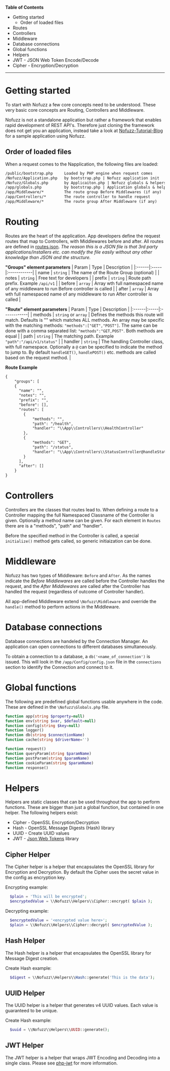 **Table of Contents**
- Getting started
  - Order of loaded files
- Routes
- Controllers
- Middleware
- Database connections
- Global functions
- Helpers
- JWT - JSON Web Token Encode/Decode
- Cipher - Encryption/Decryption

---
# Getting started
To start with Nofuzz a few core concepts need to be understood. These very basic core concepts are Routing, Controllers and Middleware.

Nofuzz is not a standalone application but rather a framework that enables rapid development of REST API's. Therefore just cloning the framework does not get you an application, instead take a look at [Nofuzz-Tutorial-Blog](https://github.com/Celarius/nofuzz-tutorial-blog-api) for a sample application using Nofuzz.

## Order of loaded files
When a request comes to the Napplication, the following files are loaded:
```txt
/public/bootstrap.php     Loaded by PHP engine when request comes
/Nofuzz/Application.php   by bootstrap.php | Nofuzz application init
/Nofuzz/Globals.php       by Applicaiton.php | Nofuzz globals & helpers
/app/globals.php          by bootstrap.php | Application globals & helpers
/app/Middleware/*         The route group Before Middlewares (if any)
/app/Controllers/*        The route controller to handle request
/app/Middleware/*         The route group After Middleware (if any)
```


# Routing
Routes are the heart of the application. App developers define the request routes that map to Controllers, with Middlewares before and after. All routes are defined in [routes.json](app/Config/routes.json). 
_The reason this is a JSON file is that 3rd party applications/installers etc. can modify the file easily without any other knowledge than JSON and the structure._

**"Groups" element parameters**
| Param | Type | Description |
|:------|:-----|:------------|
| name | `string` | The name of the Route Group (optional) |
| notes | `string` | Free text for developers |
| prefix | `string` | Route path prefix. Example `/api/v1` |
| before | `array` | Array wth full namespaced name of any middleware to run Before controller is called |
| after | `array` | Array wth full namespaced name of any middleware to run After controller is called |

**"Route" element parameters**
| Param | Type | Description |
|:------|:-----|:------------|
| methods | `string` or `array` | Defines the methods this route will match. Defaults is "" which matches ALL methods. An array may be specific with the matching methods: `"methods":["GET","POST"]`. The same can be done with a comma separated list: `"methods":"GET,POST"`. Both methods are equal |
| path | `string` | The matching path. Example `"path":"/api/v1/status"` |
| handler | `string` | The handling Controller class, with full namespace. Optionally a `@` can be specified to indicate the method to jump to. By default `handleGET()`, `handlePOST()` etc. methods are called based on the request method. |

**Route Example**
```txt
{ 
    "groups": [
    {
      "name": "",
      "notes": "",
      "prefix": "",
      "before": [],
      "routes": [
        {
            "methods": "",
            "path": "/health",
            "handler": "\\App\\Controllers\\HealthController"
        },
        {
            "methods": "GET",
            "path": "/status",
            "handler": "\\App\\Controllers\\StatusController@handleStatus"
        }
      ],
      "after": []
    }
}
```


# Controllers
Controllers are the classes that routes lead to. When defining a route to a Controller mapping the full Namespaced Classname of the Controller is given. Optionally a method name can be given. For each element in `Routes` there are is a "methods", "path" and "handler".

Before the specified method in the Controller is called, a special `initialize()` method gets called, so generic initiaization can be done.


# Middleware
Nofuzz has two types of Middleware: `Before` and `After`. As the names indicate the _Before Middlewares_ are called before the Controller handles  the request, and the _After Middlewares_ are called after the Controller has handled the request (regardless of outcome of Controller handler).

All app-defined Middleware extend `\Nofuzz\Middleware` and override the `handle()` method to perform actions in the Middleware.


# Database connections
Database connections are handeled by the Connection Manager. An application can open connections to different databases simultaneously.

To obtain a connection to a database, a `db('<name_of_connection')` is issued. This will look in the `/app/Config/config.json` file in the `connections` section to identify the Connection and connect to it. 


# Global functions
The following are predefined global functions usable anywhere in the code. These are defined in the `\Nofuzz\Globals.php` file.
```php
function app(string $property=null)
function env(string $var, $default=null)
function config(string $key=null)
function logger()
function db(string $connectionName)
function cache(string $driverName='')

function request()
function queryParam(string $paramName)
function postParam(string $paramName)
function cookieParam(string $paramName)
function response()
```


# Helpers
Helpers are static classes that can be used throughout the app to perform functions. These are bigger than just a global function, but contained in one helper.
The following helpers exist:
- Cipher - OpenSSL Encryption/Decryption
- Hash - OpenSSL Message Digests (Hash) library
- UUID - Create UUID values
- JWT - [Json Web Tokens](http://jwt.io) library
 
## Cipher Helper
The Cipher helper is a helper that encapsulates the OpenSSL library for Encryption and Decryption. By default the Cipher uses the secret value in the config as encryption key.

Encrypting example:
```php
  $plain = 'This will be encrypted';
  $encryptedValue = \\Nofuzz\\Helpers\\Cipher::encrypt( $plain );
```

Decrypting example:
```php
  $encryptedValue = '<encrypted value here>';
  $plain = \\Nofuzz\\Helpers\\Cipher::decrypt( $encryptedValue );
```

## Hash Helper
The Hash helper is a helper that encapsulates the OpenSSL library for Message Digest creation. 

Create Hash example:
```php
  $digest = \\Nofuzz\\Helpers\\Hash::generate('This is the data');
```

## UUID Helper
The UUID helper is a helper that generates v4 UUID values. Each value is guaranteed to be unique. 

Create Hash example:
```php
  $uuid = \\Nofuzz\\Helpers\\UUID::generate();
```

## JWT Helper
The JWT helper is a helper that wraps JWT Encoding and Decoding into a single class. Please see [php-jwt](https://github.com/firebase/php-jwt) for more information. 
